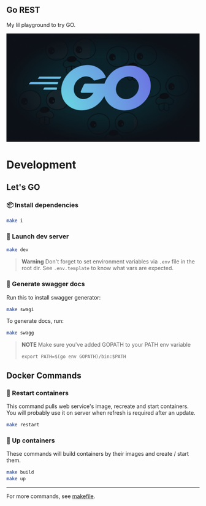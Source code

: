 ## Go REST
My lil playground to try GO.

![GO](.github/banner.jpg)


# Development

## Let's GO

### 📦 Install dependencies
```sh
make i
```

### 🔧 Launch dev server
```sh
make dev
```

> **Warning**
> Don't forget to set environment variables via `.env` file in the root dir. See `.env.template` to know what vars are expected.


### 📖 Generate swagger docs
Run this to install swagger generator:
```sh
make swagi
```

To generate docs, run:
```sh
make swagg
```

> **NOTE**
> Make sure you've added GOPATH to your PATH env variable
> ```
> export PATH=$(go env GOPATH)/bin:$PATH
> ```


## Docker Commands

### 🔄 Restart containers
This command pulls web service's image, recreate and start containers. You will probably use it on server when refresh is required after an update.

```sh
make restart
```

### 🚀 Up containers
These commands will build containers by their images and create / start them.

```sh
make build
make up
```

---
For more commands, see [makefile](makefile).
